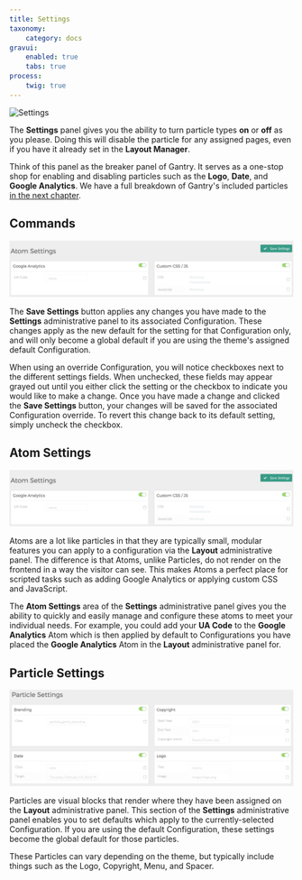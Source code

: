 ```yaml
---
title: Settings
taxonomy:
    category: docs
gravui:
    enabled: true
    tabs: true
process:
    twig: true
---
```


![Settings](settings.jpeg)

The **Settings** panel gives you the ability to turn particle types **on** or **off** as you please. Doing this will disable the particle for any assigned pages, even if you have it already set in the **Layout Manager**.

Think of this panel as the breaker panel of Gantry. It serves as a one-stop shop for enabling and disabling particles such as the **Logo**, **Date**, and **Google Analytics**. We have a full breakdown of Gantry's included particles [in the next chapter](../../particles).

Commands
-----

![Commands](atomsettings.png)

The **Save Settings** button applies any changes you have made to the **Settings** administrative panel to its associated Configuration. These changes apply as the new default for the setting for that Configuration only, and will only become a global default if you are using the theme's assigned default Configuration.

When using an override Configuration, you will notice checkboxes next to the different settings fields. When unchecked, these fields may appear grayed out until you either click the setting or the checkbox to indicate you would like to make a change. Once you have made a change and clicked the **Save Settings** button, your changes will be saved for the associated Configuration override. To revert this change back to its default setting, simply uncheck the checkbox.

Atom Settings
-----

![Atom Settings](atomsettings.png)

Atoms are a lot like particles in that they are typically small, modular features you can apply to a configuration via the **Layout** administrative panel. The difference is that Atoms, unlike Particles, do not render on the frontend in a way the visitor can see. This makes Atoms a perfect place for scripted tasks such as adding Google Analytics or applying custom CSS and JavaScript.

The **Atom Settings** area of the **Settings** administrative panel gives you the ability to quickly and easily manage and configure these atoms to meet your individual needs. For example, you could add your **UA Code** to the **Google Analytics** Atom which is then applied by default to Configurations you have placed the **Google Analytics** Atom in the **Layout** administrative panel for.

Particle Settings
-----

![Particle Settings](particlesettings.png)

Particles are visual blocks that render where they have been assigned on the **Layout** administrative panel. This section of the **Settings** administrative panel enables you to set defaults which apply to the currently-selected Configuration. If you are using the default Configuration, these settings become the global default for those particles.

These Particles can vary depending on the theme, but typically include things such as the Logo, Copyright, Menu, and Spacer.